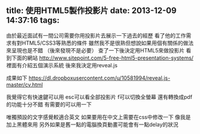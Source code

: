 title: 使用HTML5製作投影片
date: 2013-12-09 14:37:16
tags: 
---
由於最近面試有一間公司需要你用投影片去展示一下過去的經歷
看了他的工作需求有對HTML5/CSS3等熟悉的條件
雖然我不是很熟但想說如果用個有關係的做法來呈現也是不錯
（後來發現不是必要）
查了一下後決定用HTML5來做投影片
看到下面的網站
http://www.sitepoint.com/5-free-html5-presentation-systems/
裡面有介紹五個演示系統
後來我決定用reveal.js

成果如下
https://dl.dropboxusercontent.com/u/10581994/reveal.js-master/cv.html

我覺得它有快速鍵可以用
esc可以看全部投影片
f可以切換全螢幕
還有轉換成pdf的功能十分不錯
有需要的可以用一下

唯獨預設的文字感覺較適合英文
如果要用在中文上需要在css中修改一下
像我是加上黑體來用
另外如果是舊一點的電腦換頁動畫可能會有一點delay的狀況